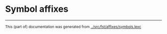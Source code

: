 
# Symbol affixes

* * *
<small>This (part of) documentation was generated from [../src/fst/affixes/symbols.lexc](http://github.com/giellalt/lang-sma/blob/main/../src/fst/affixes/symbols.lexc)</small>